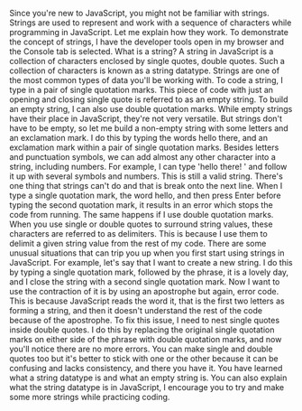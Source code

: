 Since you're new to JavaScript, you might not be familiar with strings. Strings are used to represent and work with a sequence of characters while programming in JavaScript. Let me explain how they work. To demonstrate the concept of strings, I have the developer tools open in my browser and the Console tab is selected. What is a string? A string in JavaScript is a collection of characters enclosed by single quotes, double quotes. Such a collection of characters is known as a string datatype. Strings are one of the most common types of data you'll be working with. To code a string, I type in a pair of single quotation marks. This piece of code with just an opening and closing single quote is referred to as an empty string. To build an empty string, I can also use double quotation marks. While empty strings have their place in JavaScript, they're not very versatile. But strings don't have to be empty, so let me build a non-empty string with some letters and an exclamation mark. I do this by typing the words hello there, and an exclamation mark within a pair of single quotation marks. Besides letters and punctuation symbols, we can add almost any other character into a string, including numbers. For example, I can type 'hello there! ' and follow it up with several symbols and numbers. This is still a valid string. There's one thing that strings can't do and that is break onto the next line. When I type a single quotation mark, the word hello, and then press Enter before typing the second quotation mark, it results in an error which stops the code from running. The same happens if I use double quotation marks. When you use single or double quotes to surround string values, these characters are referred to as delimiters. This is because I use them to delimit a given string value from the rest of my code. There are some unusual situations that can trip you up when you first start using strings in JavaScript. For example, let's say that I want to create a new string. I do this by typing a single quotation mark, followed by the phrase, it is a lovely day, and I close the string with a second single quotation mark. Now I want to use the contraction of it is by using an apostrophe but again, error code. This is because JavaScript reads the word it, that is the first two letters as forming a string, and then it doesn't understand the rest of the code because of the apostrophe. To fix this issue, I need to nest single quotes inside double quotes. I do this by replacing the original single quotation marks on either side of the phrase with double quotation marks, and now you'll notice there are no more errors. You can make single and double quotes too but it's better to stick with one or the other because it can be confusing and lacks consistency, and there you have it. You have learned what a string datatype is and what an empty string is. You can also explain what the string datatype is in JavaScript, I encourage you to try and make some more strings while practicing coding.